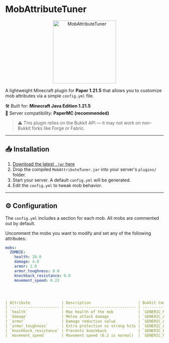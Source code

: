 # MobAttributeTuner

<p align="center">
  <img src="https://i.hah.rip/MAT.png" alt="MobAttributeTuner" width="200"/>
</p>


A lightweight Minecraft plugin for **Paper 1.21.5** that allows you to customize mob attributes via a simple `config.yml` file.

🛠️ Built for: **Minecraft Java Edition 1.21.5**  
🔌 Server compatibility: **PaperMC (recommended)**

> ⚠️ This plugin relies on the Bukkit API — it may not work on non-Bukkit forks like Forge or Fabric.

---

## 📥 Installation

1. [Download the latest `.jar` here](https://github.com/neldonado/MobAttributeTuner/releases/tag/release)
2. Drop the compiled `MobAttributeTuner.jar` into your server's `plugins/` folder.
3. Start your server. A default `config.yml` will be generated.
4. Edit the `config.yml` to tweak mob behavior.

---

## ⚙️ Configuration

The `config.yml` includes a section for each mob. All mobs are commented out by default.

Uncomment the mobs you want to modify and set any of the following attributes:

```yaml
mobs:
  ZOMBIE:
    health: 20.0
    damage: 4.0
    armor: 2.0
    armor_toughness: 0.0
    knockback_resistance: 0.0
    movement_speed: 0.23




| Attribute              | Description                     | Bukkit Constant                |
| ---------------------- | ------------------------------- | ------------------------------ |
| `health`               | Max health of the mob           | `GENERIC_MAX_HEALTH`           |
| `damage`               | Melee attack damage             | `GENERIC_ATTACK_DAMAGE`        |
| `armor`                | Damage reduction value          | `GENERIC_ARMOR`                |
| `armor_toughness`      | Extra protection vs strong hits | `GENERIC_ARMOR_TOUGHNESS`      |
| `knockback_resistance` | Prevents knockback              | `GENERIC_KNOCKBACK_RESISTANCE` |
| `movement_speed`       | Movement speed (0.2 is normal)  | `GENERIC_MOVEMENT_SPEED`       |
